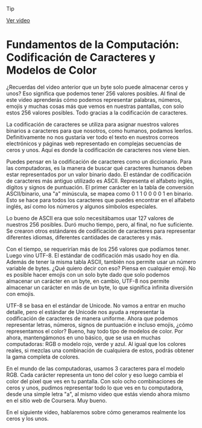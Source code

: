 > [!TIP]  
> [Ver video](https://youtu.be/7aqeC_H6PXY)


# Fundamentos de la Computación: Codificación de Caracteres y Modelos de Color

 ¿Recuerdas del video anterior que un byte solo puede almacenar ceros y unos? Eso significa que podemos tener 256 valores posibles. Al final de este video aprenderás cómo podemos representar palabras, números, emojis y muchas cosas más que vemos en nuestras pantallas, con solo estos 256 valores posibles. Todo gracias a la codificación de caracteres.

 La codificación de caracteres se utiliza para asignar nuestros valores binarios a caracteres para que nosotros, como humanos, podamos leerlos. Definitivamente no nos gustaría ver todo el texto en nuestros correos electrónicos y páginas web representado en complejas secuencias de ceros y unos. Aquí es donde la codificación de caracteres nos viene bien.

 Puedes pensar en la codificación de caracteres como un diccionario. Para las computadoras, es la manera de buscar qué caracteres humanos deben estar representados por un valor binario dado. El estándar de codificación de caracteres más antiguo utilizado es ASCII. Representa el alfabeto inglés, dígitos y signos de puntuación. El primer carácter en la tabla de conversión ASCII/binario, una "a" minúscula, se mapea como 0 1 1 0 0 0 0 1 en binario. Esto se hace para todos los caracteres que puedes encontrar en el alfabeto inglés, así como los números y algunos símbolos especiales.

 Lo bueno de ASCII era que solo necesitábamos usar 127 valores de nuestros 256 posibles. Duró mucho tiempo, pero, al final, no fue suficiente. Se crearon otros estándares de codificación de caracteres para representar diferentes idiomas, diferentes cantidades de caracteres y más.

 Con el tiempo, se requerirían más de los 256 valores que podíamos tener. Luego vino UTF-8. El estándar de codificación más usado hoy en día. Además de tener la misma tabla ASCII, también nos permite usar un número variable de bytes. ¿Qué quiero decir con eso? Piensa en cualquier emoji. No es posible hacer emojis con un solo byte dado que solo podemos almacenar un carácter en un byte, en cambio, UTF-8 nos permite almacenar un carácter en más de un byte, lo que significa infinita diversión con emojis.

 UTF-8 se basa en el estándar de Unicode. No vamos a entrar en mucho detalle, pero el estándar de Unicode nos ayuda a representar la codificación de caracteres de manera uniforme. Ahora que podemos representar letras, números, signos de puntuación e incluso emojis, ¿cómo representamos el color? Bueno, hay todo tipo de modelos de color. Por ahora, mantengámonos en uno básico, que se usa en muchas computadoras: RGB o modelo rojo, verde y azul. Al igual que los colores reales, si mezclas una combinación de cualquiera de estos, podrás obtener la gama completa de colores.

 En el mundo de las computadoras, usamos 3 caracteres para el modelo RGB. Cada carácter representa un tono del color y eso luego cambia el color del píxel que ves en tu pantalla. Con solo ocho combinaciones de ceros y unos, pudimos representar todo lo que ves en tu computadora, desde una simple letra "a", al mismo video que estás viendo ahora mismo en el sitio web de Coursera. Muy bueno.

 En el siguiente video, hablaremos sobre cómo generamos realmente los ceros y los unos.
